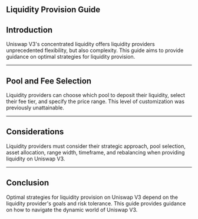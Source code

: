## Liquidity Provision Guide


## Introduction

Uniswap V3's concentrated liquidity offers liquidity providers unprecedented flexibility, but also complexity. This guide aims to provide guidance on optimal strategies for liquidity provision.

    


---
## Pool and Fee Selection

Liquidity providers can choose which pool to deposit their liquidity, select their fee tier, and specify the price range. This level of customization was previously unattainable.

    


---
## Considerations

Liquidity providers must consider their strategic approach, pool selection, asset allocation, range width, timeframe, and rebalancing when providing liquidity on Uniswap V3.

    


---
## Conclusion

Optimal strategies for liquidity provision on Uniswap V3 depend on the liquidity provider's goals and risk tolerance. This guide provides guidance on how to navigate the dynamic world of Uniswap V3.

    
   